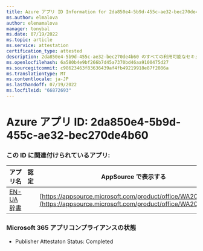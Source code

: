 ```yaml
---
title: Azure アプリ ID Information for 2da850e4-5b9d-455c-ae32-bec270de4b60
ms.author: elmalova
author: elenamalova
manager: tonybal
ms.date: 07/19/2022
ms.topic: article
ms.service: attestation
certification_type: attested
description: 2da850e4-5b9d-455c-ae32-bec270de4b60 のすべての利用可能なセキュリティとコンプライアンス情報。
ms.openlocfilehash: 6a580b4e9bf266b7d45a7370bd46aa9100475d27
ms.sourcegitcommit: c98623463f83636439af4fb49219918e87f2086a
ms.translationtype: MT
ms.contentlocale: ja-JP
ms.lasthandoff: 07/19/2022
ms.locfileid: "66872693"
---
```

# <a name="azure-app-id-2da850e4-5b9d-455c-ae32-bec270de4b60"></a>Azure アプリ ID: 2da850e4-5b9d-455c-ae32-bec270de4b60


### <a name="apps-associated-with-this-id"></a>この ID に関連付けられているアプリ:
| **アプリ名** | **認定** | **AppSource で表示する** |
|--------------|---------------|-----------------------|
| [EN-UA 辞書](../forward/WA200004310.md) |  | [https://appsource.microsoft.com/product/office/WA200004310](https://appsource.microsoft.com/product/office/WA200004310) |

### <a name="microsoft-365-app-compliance-status"></a>Microsoft 365 アプリコンプライアンスの状態
- Publisher Attestaton Status: Completed
